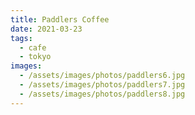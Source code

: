 ```yaml
---
title: Paddlers Coffee
date: 2021-03-23
tags:
  - cafe
  - tokyo
images:
  - /assets/images/photos/paddlers6.jpg
  - /assets/images/photos/paddlers7.jpg
  - /assets/images/photos/paddlers8.jpg
---
```

